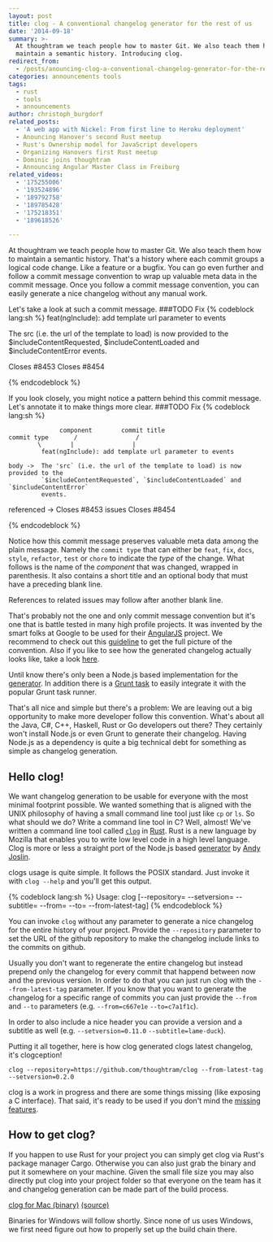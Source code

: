 ```yaml
---
layout: post
title: clog - A conventional changelog generator for the rest of us
date: '2014-09-18'
summary: >-
  At thoughtram we teach people how to master Git. We also teach them how to
  maintain a semantic history. Introducing clog.
redirect_from:
  - /posts/anouncing-clog-a-conventional-changelog-generator-for-the-rest-of-us/
categories: announcements tools
tags:
  - rust
  - tools
  - announcements
author: christoph_burgdorf
related_posts:
  - 'A web app with Nickel: From first line to Heroku deployment'
  - Anouncing Hanover's second Rust meetup
  - Rust's Ownership model for JavaScript developers
  - Organizing Hanovers first Rust meetup
  - Dominic joins thoughtram
  - Announcing Angular Master Class in Freiburg
related_videos:
  - '175255006'
  - '193524896'
  - '189792758'
  - '189785428'
  - '175218351'
  - '189618526'

---
```


At thoughtram we teach people how to master Git. We also teach them how to maintain a semantic history. That's a history where each commit groups a logical code change. Like a feature or a bugfix. You can go even further and follow a commit message convention to wrap up valuable meta data in the commit message. Once you follow a commit message convention, you can easily generate a nice changelog without any manual work.

Let's take a look at such a commit message.
###TODO Fix 
{% codeblock lang:sh %} feat(ngInclude): add template url parameter to events

The src (i.e. the url of the template to load) is now provided to the $includeContentRequested, $includeContentLoaded and $includeContentError events.

Closes #8453 Closes #8454

{% endcodeblock %}

If you look closely, you might notice a pattern behind this commit message. Let's annotate it to make things more clear.
###TODO Fix
{% codeblock lang:sh %}

                  component        commit title
    commit type       /                /      
            \        |                |
             feat(ngInclude): add template url parameter to events
        
    body ->  The 'src` (i.e. the url of the template to load) is now provided to the
             `$includeContentRequested`, `$includeContentLoaded` and `$includeContentError`
             events.

referenced -> Closes #8453 issues Closes #8454

{% endcodeblock %}

Notice how this commit message preserves valuable meta data among the plain message. Namely the `commit type` that can either be `feat`, `fix`, `docs`, `style`, `refactor`, `test` or `chore` to indicate the *type* of the change. What follows is the name of the *component* that was changed, wrapped in parenthesis. It also contains a short title and an optional body that must have a preceding blank line.

References to related issues may follow after another blank line.

That's probably not the one and only commit message convention but it's one that is battle tested in many high profile projects. It was invented by the smart folks at Google to be used for their [AngularJS](https://angularjs.org/) project. We recommend to check out this [guideline](https://docs.google.com/document/d/1QrDFcIiPjSLDn3EL15IJygNPiHORgU1_OOAqWjiDU5Y/mobilebasic) to get the full picture of the convention. Also if you like to see how the generated changelog actually looks like, take a look [here](https://github.com/angular/angular.js/blob/master/CHANGELOG.md).

Until know there's only been a Node.js based implementation for the [generator](https://github.com/ajoslin/conventional-changelog). In addition there is a [Grunt task](https://github.com/btford/grunt-conventional-changelog) to easily integrate it with the popular Grunt task runner.

That's all nice and simple but there's a problem: We are leaving out a big opportunity to make more developer follow this convention. What's about all the Java, C#, C++, Haskell, Rust or Go developers out there? They certainly won't install Node.js or even Grunt to generate their changelog. Having Node.js as a dependency is quite a big technical debt for something as simple as changelog generation.

## Hello clog!

We want changelog generation to be usable for everyone with the most minimal footprint possible. We wanted something that is aligned with the UNIX philosophy of having a small command line tool just like `cp` or `ls`. So what should we do? Write a command line tool in C? Well, almost! We've written a command line tool called [`clog`](https://github.com/thoughtram/clog) in [Rust](http://www.rust-lang.org/). Rust is a new language by Mozilla that enables you to write low level code in a high level language. Clog is more or less a straight port of the Node.js based [generator](https://github.com/ajoslin/conventional-changelog) by [Andy Joslin](https://twitter.com/andrewtjoslin).

clogs usage is quite simple. It follows the POSIX standard. Just invoke it with `clog --help` and you'll get this output.

{% codeblock lang:sh %}
 Usage: clog [--repository= --setversion= --subtitle= --from= --to= --from-latest-tag] 
 {% endcodeblock %}

You can invoke `clog` without any parameter to generate a nice changelog for the entire history of your project. Provide the `--repository` parameter to set the URL of the github repository to make the changelog include links to the commits on github. 

Usually you don't want to regenerate the entire changelog but instead prepend only the changelog for every commit that happend between now and the previous version. In order to do that you can just run clog with the `--from-latest-tag` parameter. If you know that you want to generate the changelog for a specific range of commits you can just provide the `--from` and `--to` parameters (e.g. `--from=c667e1e` `--to=c7a1f1c`).

In order to also include a nice header you can provide a version and a subtitle as well (e.g. `--setversion=0.11.0` `--subtitle=lame-duck`).

Putting it all together, here is how clog generated clogs latest changelog, it's clogception!

`clog --repository=https://github.com/thoughtram/clog --from-latest-tag --setversion=0.2.0`

clog is a work in progress and there are some things missing (like exposing a C interface). That said, it's ready to be used if you don't mind the [missing features](https://github.com/thoughtram/clog/issues).

## How to get clog?

If you happen to use Rust for your project you can simply get clog via Rust's package manager Cargo. Otherwise you can also just grab the binary and put it somewhere on your machine. Given the small file size you may also directly put clog into your project folder so that everyone on the team has it and changelog generation can be made part of the build process.

[clog for Mac (binary)](/assets/clog) [(source)](https://github.com/thoughtram/clog)

Binaries for Windows will follow shortly. Since none of us uses Windows, we first need figure out how to properly set up the build chain there.
